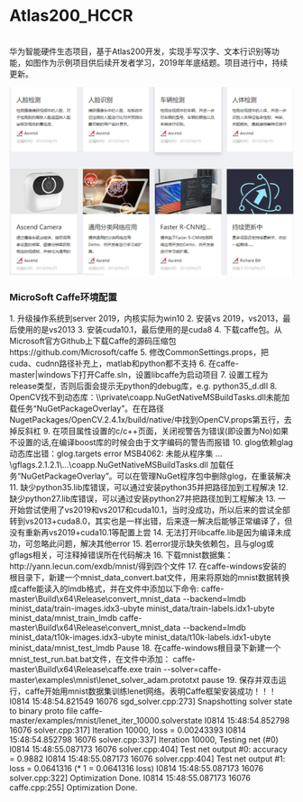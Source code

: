 # Atlas200_HCCR
<br>华为智能硬件生态项目，基于Atlas200开发，实现手写汉字、文本行识别等功能，如图作为示例项目供后续开发者学习，2019年年底结题。项目进行中，持续更新。</br>

![Example image2](https://github.com/HuiyanWen/Atlas200_HCCR/blob/master/1.png)  

<h3>MicroSoft Caffe环境配置</h3>
1.	升级操作系统到server 2019，内核实际为win10
2.	安装vs 2019，vs2013，最后使用的是vs2013
3.	安装cuda10.1，最后使用的是cuda8
4.	下载caffe包。从Microsoft官方Github上下载Caffe的源码压缩包https://github.com/Microsoft/caffe
5.	修改CommonSettings.props，把cuda、cudnn路径补充上，matlab和python都不支持
6.	在caffe-master|windows下打开Caffe.sln，设置libcaffe为启动项目
7.	设置工程为release类型，否则后面会提示无python的debug库，e.g. python35_d.dll
8.	OpenCV找不到动态库：\\private\coapp.NuGetNativeMSBuildTasks.dll未能加载任务“NuGetPackageOverlay”。在在路径NugetPackages/OpenCV.2.4.1x/build/native/中找到OpenCV.props第五行，去掉反斜杠
9.	在项目属性设置的c/c++页面，关闭视警告为错误(即设置为No)如果不设置的话,在编译boost库的时候会由于文字编码的警告而报错
10.	glog依赖glag动态库出错：glog.targets error MSB4062: 未能从程序集 …\gflags.2.1.2.1\...\coapp.NuGetNativeMSBuildTasks.dll 加载任务“NuGetPackageOverlay”。可以在管理NuGet程序包中删除glog，在重装解决
11.	缺少python35.lib库错误，可以通过安装python35并把路径加到工程解决
12.	缺少python27.lib库错误，可以通过安装python27并把路径加到工程解决
13.	一开始尝试使用了vs2019和vs2017和cuda10.1，当时没成功，所以后来的尝试全部转到vs2013+cuda8.0，其实也是一样出错，后来逐一解决后能够正常编译了，但没有重新再vs2019+cuda10.1等配置上尝
14. 无法打开libcaffe.lib是因为编译未成功，可忽略此问题，解决其他error
15. 若error提示缺失依赖包，且与glog或gflags相关，可注释掉错误所在代码解决
16.	下载mnist数据集：http://yann.lecun.com/exdb/mnist/得到四个文件
17.	在caffe-windows安装的根目录下，新建一个mnist_data_convert.bat文件，用来将原始的mnist数据转换成caffe能读入的lmdb格式，并在文件中添加以下命令:
caffe-master\Build\x64\Release\convert_mnist_data --backend=lmdb minist_data/train-images.idx3-ubyte minist_data/train-labels.idx1-ubyte minist_data/mnist_train_lmdb
caffe-master\Build\x64\Release\convert_mnist_data --backend=lmdb minist_data/t10k-images.idx3-ubyte minist_data/t10k-labels.idx1-ubyte minist_data/mnist_test_lmdb
Pause
18.	在caffe-windows根目录下新建一个mnist_test_run.bat.bat文件，在文件中添加：
caffe-master\Build\x64\Release\caffe.exe  train --solver=caffe-master\examples\mnist\lenet_solver_adam.prototxt
pause  
19.	保存并双击运行，caffe开始用mnist数据集训练lenet网络。表明Caffe框架安装成功！！！
I0814 15:48:54.821549 16076 sgd_solver.cpp:273] Snapshotting solver state to binary proto file caffe-master/examples/mnist/lenet_iter_10000.solverstate
I0814 15:48:54.852798 16076 solver.cpp:317] Iteration 10000, loss = 0.00243393
I0814 15:48:54.852798 16076 solver.cpp:337] Iteration 10000, Testing net (#0)
I0814 15:48:55.087173 16076 solver.cpp:404]     Test net output #0: accuracy = 0.9882
I0814 15:48:55.087173 16076 solver.cpp:404]     Test net output #1: loss = 0.0641316 (* 1 = 0.0641316 loss)
I0814 15:48:55.087173 16076 solver.cpp:322] Optimization Done.
I0814 15:48:55.087173 16076 caffe.cpp:255] Optimization Done.
